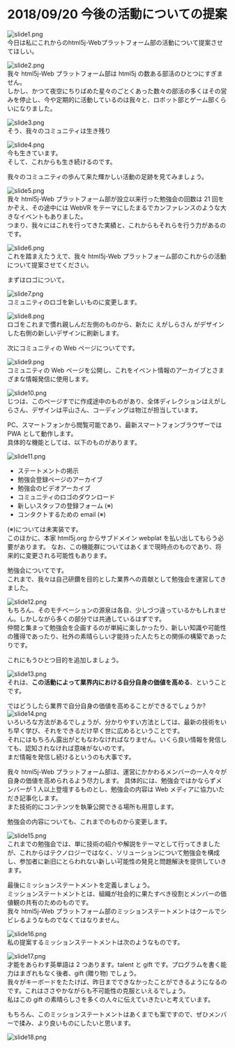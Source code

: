 # 2018/09/20 今後の活動についての提案   
![slide1.png](https://raw.githubusercontent.com/html5j-webplatform/document/master/meetingMinutes/20180920material/img/slide1.png "html5j-Webプラットフォーム部の今後の活動について")  
今日は私にこれからのhtml5j-Webプラットフォーム部の活動について提案させてほしい。  
  
![slide2.png](https://raw.githubusercontent.com/html5j-webplatform/document/master/meetingMinutes/20180920material/img/slide2.png "html5j-Webプラットフォーム部の今後の活動について")  
我々 html5j-Web プラットフォーム部は html5j の数ある部活のひとつにすぎません。  
しかし、かつて夜空にちりばめた星々のごとくあった数々の部活の多くはその営みを停止し、今や定期的に活動しているのは我々と、ロボット部とゲーム部くらいになりました。  
  
![slide3.png](https://raw.githubusercontent.com/html5j-webplatform/document/master/meetingMinutes/20180920material/img/slide3.png "html5j-Webプラットフォーム部の今後の活動について")  
そう、我々のコミュニティは生き残り  
  
![slide4.png](https://raw.githubusercontent.com/html5j-webplatform/document/master/meetingMinutes/20180920material/img/slide4.png "html5j-Webプラットフォーム部の今後の活動について")  
今も生きています。  
そして、これからも生き続けるのです。  
    
我々のコミュニティの歩んて来た輝かしい活動の足跡を見てみましょう。
  
![slide5.png](https://raw.githubusercontent.com/html5j-webplatform/document/master/meetingMinutes/20180920material/img/slide5.png "html5j-Webプラットフォーム部の今後の活動について")   
我々 html5j-Web プラットフォーム部が設立以来行った勉強会の回数は 21 回をかぞえ、その途中には WebVR をテーマにしたまるでカンファレンスのような大きなイベントもありました。  
つまり、我々にはこれを行ってきた実績と、これからもそれらを行う力があるのです。
  
![slide6.png](https://raw.githubusercontent.com/html5j-webplatform/document/master/meetingMinutes/20180920material/img/slide6.png "html5j-Webプラットフォーム部の今後の活動について")  
これを踏まえたうえで、我々 html5j-Web プラットフォーム部のこれからの活動について提案させてください。  
  
まずはロゴについて。
  
![slide7.png](https://raw.githubusercontent.com/html5j-webplatform/document/master/meetingMinutes/20180920material/img/slide7.png "html5j-Webプラットフォーム部の今後の活動について")   
コミュニティのロゴを新しいものに変更します。    
  
![slide8.png](https://raw.githubusercontent.com/html5j-webplatform/document/master/meetingMinutes/20180920material/img/slide8.png "コミュニティのロゴについて")   
ロゴをこれまで慣れ親しんだ左側のものから、新たに えがしらさん がデザインした右側の新しいデザインに刷新します。  
  
次にコミュニティの Web ページについてです。
  
![slide9.png](https://raw.githubusercontent.com/html5j-webplatform/document/master/meetingMinutes/20180920material/img/slide9.png "コミュニティのページについて")   
コミュニティの Web ページを公開し、これをイベント情報のアーカイブとさまざまな情報発信に使用します。  
  
  
![slide10.png](https://raw.githubusercontent.com/html5j-webplatform/document/master/meetingMinutes/20180920material/img/slide10.png "コミュニティのページについて")   
じつは、このページすでに作成途中のものがあり、全体ディレクションはえがしらさん、デザインは平山さん、コーディングは物江が担当しています。  
  
PC、スマートフォンから閲覧可能であり、最新スマートフォンブラウザーでは PWA として動作します。  
具体的な機能としては、以下のものがあります。
  
![slide11.png](https://raw.githubusercontent.com/html5j-webplatform/document/master/meetingMinutes/20180920material/img/slide11.png "コミュニティのページについて")   
* ステートメントの掲示  
* 勉強会登録ページのアーカイブ
* 勉強会のビデオアーカイブ
* コミュニティのロゴのダウンロード
* 新しいスタッフの登録フォーム  (※)
* コンタクトするための email (※)
  
(※)については未実装です。  
このほかに、本家 html5j.org からサブドメイン webplat を払い出してもらう必要があります。
なお、この機能群についてはあくまで現時点のものであり、将来的に変更される可能性もあります。  
  
勉強会についてです。  
これまで、我々は自己研鑽を目的とした業界への貢献として勉強会を運営してきました。  
  
![slide12.png](https://raw.githubusercontent.com/html5j-webplatform/document/master/meetingMinutes/20180920material/img/slide12.png "勉強会について")    
もちろん、そのモチベーションの源泉は各自、少しづつ違っているかもしれません。しかしながら多くの部分では共通しているはずです。  
仲間と集まって勉強会を企画するのが単純に楽しかったり、新しい知識や可能性の獲得であったり、社外の素晴らしい才能持った人たちとの関係の構築であったりです。
  
これにもうひとつ目的を追加しましょう。
  
![slide13.png](https://raw.githubusercontent.com/html5j-webplatform/document/master/meetingMinutes/20180920material/img/slide13.png "勉強会について")    
それは、**この活動によって業界内における自分自身の価値を高める**、ということです。

ではどうしたら業界で自分自身の価値を高めることができるでしょうか?
![slide14.png](https://raw.githubusercontent.com/html5j-webplatform/document/master/meetingMinutes/20180920material/img/slide14.png "勉強会について")   
いろいろな方法があるでしょうが、分かりやすい方法としては、最新の技術をいち早く学び、それをできるだけ早く世に広めるということです。  
それにはもちろん露出がともなわなければなりません。いくら良い情報を発信しても、認知されなければ意味がないのです。  
まだ情報を発信し続けるというのも大事です。  
  
我々 html5j-Web プラットフォーム部は、運営にかかわるメンバーの一人々々が自身の価値を高められるよう尽力します。
具体的には、勉強会ではかならずメンバーが 1 人以上登壇するものとし、勉強会の内容は Web メディアに協力いただき記事化します。  
また技術的にコンテンツを執筆公開できる場所も用意します。  
  
勉強会の内容についても、これまでのものから変更します。  
  
![slide15.png](https://raw.githubusercontent.com/html5j-webplatform/document/master/meetingMinutes/20180920material/img/slide15.png "勉強会について")    
これまでの勉強会では、単に技術の紹介や解説をテーマとして行ってきましたが、これからはテクノロジーではなく、ソリューションについて勉強会を構成し、参加者に新旧にとらわれない新しい可能性の発見と問題解決を提供していきます。  
  
最後にミッションステートメントを定義しましょう。  
ミッションステートメントとは、組織が社会的に果たすべき役割とメンバーの価値観の共有のためのものです。  
我々 html5j-Web プラットフォーム部のミッションステートメントはクールでシビレるようなものでなくてはなりません。  
  
![slide16.png](https://raw.githubusercontent.com/html5j-webplatform/document/master/meetingMinutes/20180920material/img/slide16.png "ミッションステートメント")    
私の提案するミッションステートメントは次のようなものです。  
  
![slide17.png](https://raw.githubusercontent.com/html5j-webplatform/document/master/meetingMinutes/20180920material/img/slide17.png "ミッションステートメント")    
才能をあらわす英単語は 2 つあります。talent と gift です。プログラムを書く能力はまぎれもなく後者、gift (贈り物) でしょう。  
我々がキーボードをたたけば、昨日までできなかったことができるようになるのです。これはささやかながらも不可能性の克服といえるでしょう。  
私はこの gift の素晴らしさを多くの人々に伝えていきたいと考えています。
  
もちろん、このミッションステートメントはあくまでも案ですので、ぜひメンバーで揉み、より良いものにしたいと思います。
  
![slide18.png](https://raw.githubusercontent.com/html5j-webplatform/document/master/meetingMinutes/20180920material/img/slide18.png "ミッションステートメント") 